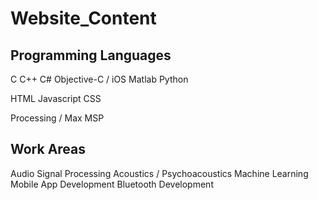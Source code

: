 Website_Content
===============


Programming Languages
---------------------

C
C++
C#
Objective-C / iOS
Matlab
Python

HTML
Javascript
CSS

Processing / Max MSP


Work Areas
----------

Audio Signal Processing
Acoustics / Psychoacoustics
Machine Learning
Mobile App Development
Bluetooth Development

